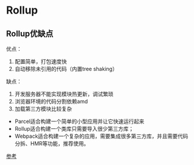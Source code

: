 # Rollup

## Rollup优缺点

优点：
1. 配置简单，打包速度快
2. 自动移除未引用的代码（内置tree shaking）

缺点：

1. 开发服务器不能实现模块热更新，调试繁琐
2. 浏览器环境的代码分割依赖amd
3. 加载第三方模块比较复杂

- Parcel适合构建一个简单的小型应用并让它快速运行起来
- Rollup适合构建一个类库只需要导入很少第三方库；
- Webpack适合构建一个复杂的应用，需要集成很多第三方库，并且需要代码分拆、HMR等功能，推荐使用。

[参考](https://zhuanlan.zhihu.com/p/350601275)